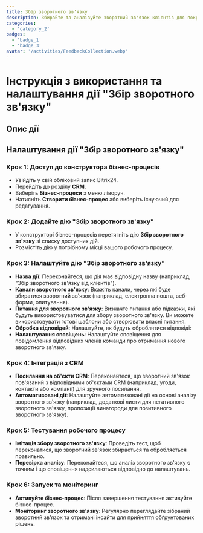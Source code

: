 ```yaml
---
title: Збір зворотного зв'язку
description: Збирайте та аналізуйте зворотний зв'язок клієнтів для покращення сервісу
categories: 
  - 'category_2'
badges: 
  - 'badge_1'
  - 'badge_3'
avatar: '/activities/FeedbackCollection.webp'
---
```


# Інструкція з використання та налаштування дії "Збір зворотного зв'язку"

## Опис дії

## **Налаштування дії "Збір зворотного зв'язку"**

### Крок 1: Доступ до конструктора бізнес-процесів
- Увійдіть у свій обліковий запис Bitrix24.
- Перейдіть до розділу **CRM**.
- Виберіть **Бізнес-процеси** з меню ліворуч.
- Натисніть **Створити бізнес-процес** або виберіть існуючий для редагування.

### Крок 2: Додайте дію "Збір зворотного зв'язку"
- У конструкторі бізнес-процесів перетягніть дію **Збір зворотного зв'язку** зі списку доступних дій.
- Розмістіть дію у потрібному місці вашого робочого процесу.

### Крок 3: Налаштуйте дію "Збір зворотного зв'язку"
- **Назва дії**: Переконайтеся, що дія має відповідну назву (наприклад, "Збір зворотного зв'язку від клієнтів").
- **Канали зворотного зв'язку**: Вкажіть канали, через які буде збиратися зворотний зв'язок (наприклад, електронна пошта, веб-форми, опитування).
- **Питання для зворотного зв'язку**: Визначте питання або підказки, які будуть використовуватися для збору зворотного зв'язку. Ви можете використовувати готові шаблони або створювати власні питання.
- **Обробка відповідей**: Налаштуйте, як будуть оброблятися відповіді:
- **Налаштування сповіщень**: Налаштуйте сповіщення для повідомлення відповідних членів команди про отримання нового зворотного зв'язку.

### Крок 4: Інтеграція з CRM
- **Посилання на об'єкти CRM**: Переконайтеся, що зворотний зв'язок пов'язаний з відповідними об'єктами CRM (наприклад, угоди, контакти або компанії) для зручного посилання.
- **Автоматизовані дії**: Налаштуйте автоматизовані дії на основі аналізу зворотного зв'язку (наприклад, додаткові листи для негативного зворотного зв'язку, пропозиції винагороди для позитивного зворотного зв'язку).

### Крок 5: Тестування робочого процесу
- **Імітація збору зворотного зв'язку**: Проведіть тест, щоб переконатися, що зворотний зв'язок збирається та обробляється правильно.
- **Перевірка аналізу**: Переконайтеся, що аналіз зворотного зв'язку є точним і що сповіщення надсилаються відповідно до налаштувань.

### Крок 6: Запуск та моніторинг
- **Активуйте бізнес-процес**: Після завершення тестування активуйте бізнес-процес.
- **Моніторинг зворотного зв'язку**: Регулярно переглядайте зібраний зворотний зв'язок та отримані інсайти для прийняття обґрунтованих рішень.
